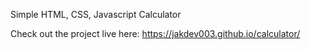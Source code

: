 Simple HTML, CSS, Javascript Calculator

Check out the project live here:
https://jakdev003.github.io/calculator/
